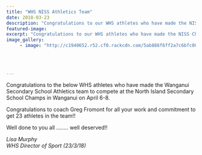 ```yaml
---
title: "WHS NISS Athletics Team"
date: 2018-03-23
description: "Congratulations to our WHS athletes who have made the NISS Champs Athletics Team..."
featured-image: 
excerpt: "Congratulations to our WHS athletes who have made the NISS Champs Athletics Team."
image_gallery:
     - image: "http://c1940652.r52.cf0.rackcdn.com/5ab886f6ff2a7c6bfc000f97/Students-going-to-NISS-champs-in-April.jpg"
    
    
    
    
---
```


<p><span>Congratulations to the below WHS athletes who have made the Wanganui Secondary School Athletics team to compete at the North Island Secondary School Champs in Wanganui on April 6-8.&nbsp;</span></p>
<p><span>Congratulations to coach Greg Fromont for all your work and commitment to get 23 athletes in the team!! </span></p>
<p><span>Well done to you all ........ well deserved!!</span></p>
<p><em>Lisa Murphy</em><br /><em>WHS Director of Sport (23/3/18)</em></p>

